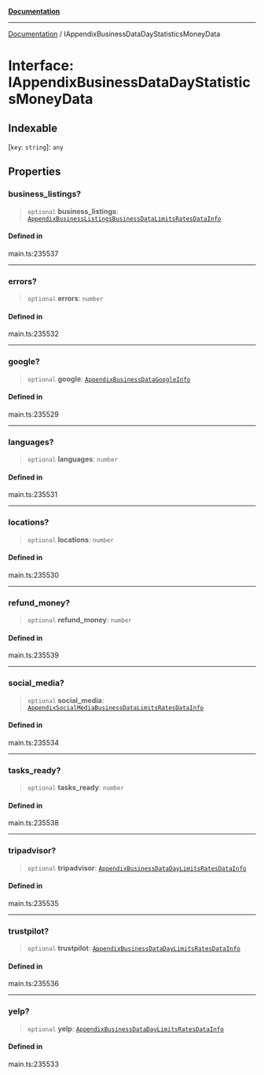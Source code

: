 [**Documentation**](../README.md)

***

[Documentation](../README.md) / IAppendixBusinessDataDayStatisticsMoneyData

# Interface: IAppendixBusinessDataDayStatisticsMoneyData

## Indexable

 \[`key`: `string`\]: `any`

## Properties

### business\_listings?

> `optional` **business\_listings**: [`AppendixBusinessListingsBusinessDataLimitsRatesDataInfo`](../classes/AppendixBusinessListingsBusinessDataLimitsRatesDataInfo.md)

#### Defined in

main.ts:235537

***

### errors?

> `optional` **errors**: `number`

#### Defined in

main.ts:235532

***

### google?

> `optional` **google**: [`AppendixBusinessDataGoogleInfo`](../classes/AppendixBusinessDataGoogleInfo.md)

#### Defined in

main.ts:235529

***

### languages?

> `optional` **languages**: `number`

#### Defined in

main.ts:235531

***

### locations?

> `optional` **locations**: `number`

#### Defined in

main.ts:235530

***

### refund\_money?

> `optional` **refund\_money**: `number`

#### Defined in

main.ts:235539

***

### social\_media?

> `optional` **social\_media**: [`AppendixSocialMediaBusinessDataLimitsRatesDataInfo`](../classes/AppendixSocialMediaBusinessDataLimitsRatesDataInfo.md)

#### Defined in

main.ts:235534

***

### tasks\_ready?

> `optional` **tasks\_ready**: `number`

#### Defined in

main.ts:235538

***

### tripadvisor?

> `optional` **tripadvisor**: [`AppendixBusinessDataDayLimitsRatesDataInfo`](../classes/AppendixBusinessDataDayLimitsRatesDataInfo.md)

#### Defined in

main.ts:235535

***

### trustpilot?

> `optional` **trustpilot**: [`AppendixBusinessDataDayLimitsRatesDataInfo`](../classes/AppendixBusinessDataDayLimitsRatesDataInfo.md)

#### Defined in

main.ts:235536

***

### yelp?

> `optional` **yelp**: [`AppendixBusinessDataDayLimitsRatesDataInfo`](../classes/AppendixBusinessDataDayLimitsRatesDataInfo.md)

#### Defined in

main.ts:235533
